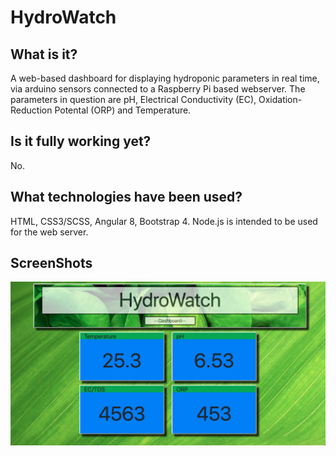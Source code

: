 # HydroWatch

## What is it?

A web-based dashboard for displaying hydroponic parameters in real time, via arduino sensors connected to a Raspberry Pi based webserver. The parameters in question are pH, Electrical Conductivity (EC), Oxidation-Reduction Potental (ORP) and Temperature.

## Is it fully working yet?

No.

## What technologies have been used?

HTML, CSS3/SCSS, Angular 8, Bootstrap 4. Node.js is intended to be used for the web server.

## ScreenShots

![alt text](https://github.com/MeetMyCode/HydroWatch/blob/master/src/assets/Images/HydroWatchCoverImage.png "HydroWatch")


